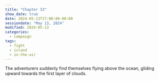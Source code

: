 ```yaml
---
title: "Chapter 33"
show_date: true
date: 2024-05-13T17:00:00-00:00
sessiondate: "May 13, 2024"
modified: 2024-05-13
categories:
  - campaign
tags:
  - fight
  - island
  - in-the-air
---
```


The adventurers suddenly find themselves flying above the ocean, gliding upward towards
the first layer of clouds.


<!-- NOTES -->

<!-- em dash: — | Mac kebyoard shortcut = Option + Shift + Dash (-) -->
<!-- https://oatcookies.neocities.org/dndmoney to convert copper, silver, gold, and more into CP -->
<!--
  Lists of spells for the classes:
    - Cleric spells: https://www.dndbeyond.com/spells/class/cleric 
    - Druid spells: https://www.dndbeyond.com/spells/class/druid
    - Sorcerer spells: https://www.dndbeyond.com/spells/class/sorcerer
  Monsters: https://www.dndbeyond.com/monsters
-->
<!-- Directions on a boat:
  Port = left side
  Starboard = right side
  Bow = front
  Aft = back (inside the ship, on board)
  Stern = back (outside, offboard)
-->

